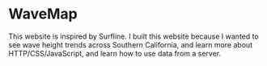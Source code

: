# WaveMap
This website is inspired by Surfline. I built this website because I wanted to see wave height trends across Southern California, and learn more about HTTP/CSS/JavaScript, and learn how to use data from a server.
